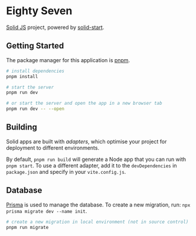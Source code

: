 # Eighty Seven

[Solid JS](https://www.solidjs.com/) project, powered by [solid-start](https://start.solidjs.com).


## Getting Started

The package manager for this application is [pnpm](https://pnpm.io/motivation).

```bash
# install dependencies
pnpm install

# start the server
pnpm run dev

# or start the server and open the app in a new browser tab
pnpm run dev -- --open
```


## Building

Solid apps are built with _adapters_, which optimise your project for deployment to different environments.

By default, `pnpm run build` will generate a Node app that you can run with `pnpm start`. To use a different adapter, add it to the `devDependencies` in `package.json` and specify in your `vite.config.js`.


## Database

[Prisma](https://www.prisma.io/docs) is used to manage the database. To create a new migration, run: `npx prisma migrate dev --name init`.

```bash
# create a new migration in local environment (not in source control)
pnpm run migrate
```
